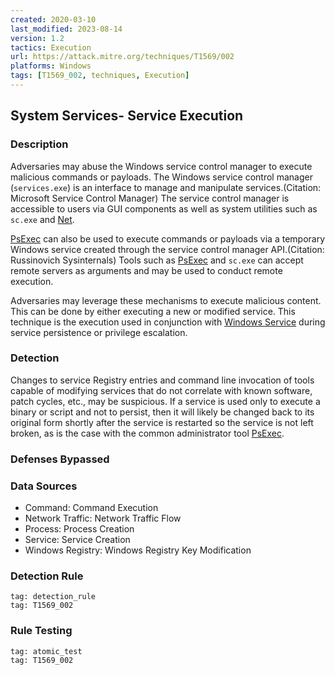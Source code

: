 ```yaml
---
created: 2020-03-10
last_modified: 2023-08-14
version: 1.2
tactics: Execution
url: https://attack.mitre.org/techniques/T1569/002
platforms: Windows
tags: [T1569_002, techniques, Execution]
---
```


## System Services- Service Execution

### Description

Adversaries may abuse the Windows service control manager to execute malicious commands or payloads. The Windows service control manager (<code>services.exe</code>) is an interface to manage and manipulate services.(Citation: Microsoft Service Control Manager) The service control manager is accessible to users via GUI components as well as system utilities such as <code>sc.exe</code> and [Net](https://attack.mitre.org/software/S0039).

[PsExec](https://attack.mitre.org/software/S0029) can also be used to execute commands or payloads via a temporary Windows service created through the service control manager API.(Citation: Russinovich Sysinternals) Tools such as [PsExec](https://attack.mitre.org/software/S0029) and <code>sc.exe</code> can accept remote servers as arguments and may be used to conduct remote execution.

Adversaries may leverage these mechanisms to execute malicious content. This can be done by either executing a new or modified service. This technique is the execution used in conjunction with [Windows Service](https://attack.mitre.org/techniques/T1543/003) during service persistence or privilege escalation.

### Detection

Changes to service Registry entries and command line invocation of tools capable of modifying services that do not correlate with known software, patch cycles, etc., may be suspicious. If a service is used only to execute a binary or script and not to persist, then it will likely be changed back to its original form shortly after the service is restarted so the service is not left broken, as is the case with the common administrator tool [PsExec](https://attack.mitre.org/software/S0029).

### Defenses Bypassed



### Data Sources

  - Command: Command Execution
  -  Network Traffic: Network Traffic Flow
  -  Process: Process Creation
  -  Service: Service Creation
  -  Windows Registry: Windows Registry Key Modification
### Detection Rule

```query
tag: detection_rule
tag: T1569_002
```

### Rule Testing

```query
tag: atomic_test
tag: T1569_002
```

